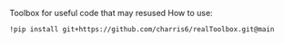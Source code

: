 Toolbox for useful code that may resused 
How to use: 

```
!pip install git+https://github.com/charris6/realToolbox.git@main
```
